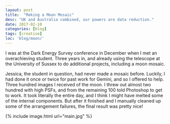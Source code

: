 ```yaml
---
layout: post
title:  "Making a Moon Mosaic"
desc: "UK and Australia combined, our powers are data reduction."
date: 2017-02-10
categories: [blog]
tags: [creative]
loc: 'blog/moon/'
---
```


I was at the Dark Energy Survey conference in December when I met an overachieving student. Three years in,
and already using the telescope at the University of Sussex to do additional projects, including a moon mosaic.

Jessica, the student in question, had never made a mosaic before. Luckily, I had done it once or twice
for past work for Gemini, and so I offered to help. Three hundred images I received of the moon. I threw out almost
two hundred with high PSFs, and from the remaining 100 told Photoshop to get to work. It took literally the entire day,
and I think I might have melted some of the internal components. But after it finished and I manually cleaned up some
of the arrangement failures, the final result was pretty nice!


{% include image.html url="main.jpg"  %}
